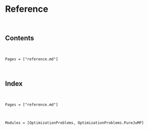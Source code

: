 # Reference
​
## Contents
​
```@contents
Pages = ["reference.md"]
```
​
## Index
​
```@index
Pages = ["reference.md"]
```
​
```@autodocs
Modules = [OptimizationProblems, OptimizationProblems.PureJuMP]
```